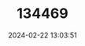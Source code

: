 ---
title: "134469"
category: "Geothelphusa nanhsi"
draft: false
date: 2024-02-22 13:03:51
languages:
  English: ["Nan Xize Crab"]
---
